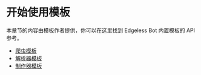 # 开始使用模板

本章节的内容由模板作者提供，你可以在这里找到 Edgeless Bot 内置模板的 API 参考。

- [爬虫模板](./scraper.md)
- [解析器模板](./resolver.md)
- [制作器模板](./producer.md)
